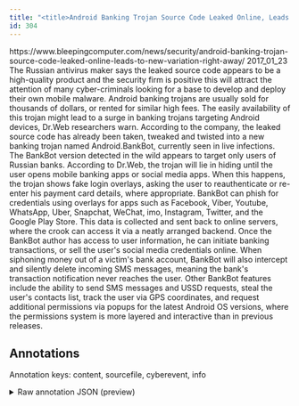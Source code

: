 ```yaml
---
title: "<title>Android Banking Trojan Source Code Leaked Online, Leads to New Variation Right Away</title>"
id: 304
---
```


<title>Android Banking Trojan Source Code Leaked Online, Leads to New Variation Right Away</title>
<source> https://www.bleepingcomputer.com/news/security/android-banking-trojan-source-code-leaked-online-leads-to-new-variation-right-away/ </source>
<date> 2017_01_23 </date>
<text>
The Russian antivirus maker says the leaked source code appears to be a high-quality product and the security firm is positive this will attract the attention of many cyber-criminals looking for a base to develop and deploy their own mobile malware.
Android banking trojans are usually sold for thousands of dollars, or rented for similar high fees.
The easily availability of this trojan might lead to a surge in banking trojans targeting Android devices, Dr.Web researchers warn.
According to the company, the leaked source code has already been taken, tweaked and twisted into a new banking trojan named Android.BankBot, currently seen in live infections.
The BankBot version detected in the wild appears to target only users of Russian banks.
According to Dr.Web, the trojan will lie in hiding until the user opens mobile banking apps or social media apps.
When this happens, the trojan shows fake login overlays, asking the user to reauthenticate or re-enter his payment card details, where appropriate.
BankBot can phish for credentials using overlays for apps such as Facebook, Viber, Youtube, WhatsApp, Uber, Snapchat, WeChat, imo, Instagram, Twitter, and the Google Play Store.
This data is collected and sent back to online servers, where the crook can access it via a neatly arranged backend.
Once the BankBot author has access to user information, he can initiate banking transactions, or sell the user's social media credentials online.
When siphoning money out of a victim's bank account, BankBot will also intercept and silently delete incoming SMS messages, meaning the bank's transaction notification never reaches the user.
Other BankBot features include the ability to send SMS messages and USSD requests, steal the user's contacts list, track the user via GPS coordinates, and request additional permissions via popups for the latest Android OS versions, where the permissions system is more layered and interactive than in previous releases.
</text>



## Annotations

Annotation keys: content, sourcefile, cyberevent, info

<details>
<summary>Raw annotation JSON (preview)</summary>

```json
{
  "content": "The Russian antivirus maker says the leaked source code appears to be a high-quality product and the security firm is positive this will attract the attention of many cyber-criminals looking for a base to develop and deploy their own mobile malware. Android banking trojans are usually sold for thousands of dollars, or rented for similar high fees. The easily availability of this trojan might lead to a surge in banking trojans targeting Android devices, Dr.Web researchers warn. According to the company, the leaked source code has already been taken, tweaked and twisted into a new banking trojan named Android.BankBot, currently seen in live infections. The BankBot version detected in the wild appears to target only users of Russian banks. According to Dr.Web, the trojan will lie in hiding until the user opens mobile banking apps or social media apps. When this happens, the trojan shows fake login overlays, asking the user to reauthenticate or re-enter his payment card details, where appropriate. BankBot can phish for credentials using overlays for apps such as Facebook, Viber, Youtube, WhatsApp, Uber, Snapchat, WeChat, imo, Instagram, Twitter, and the Google Play Store. This data is collected and sent back to online servers, where the crook can access it via a neatly arranged backend. Once the BankBot author has access to user information, he can initiate banking transactions, or sell the user's social media credentials online. When siphoning money out of a victim's bank account, BankBot will also intercept and silently delete incoming SMS messages, meaning the bank's transaction notification never reaches the user. Other BankBot features include the ability to send SMS messages and USSD requests, steal the user's contacts list, track the user via GPS coordinates, and request additional permissions via popups for the latest Android OS versions, where the permissions system is more layered and interactive than in previous releases.",
  "sourcefile": "304.txt",
  "cyberevent": {
    "hopper": [
      {
        "index": 0,
        "relation": "Same",
        "events": [
          {
            "index": "E1",
            "type": "Attack",
            "realis": "Generic",
            "nugget": {
              "startOffset": 1197,
              "index": "T19",
              "endOffset": 1209,
              "text": "is collected"
            },
            "argument": [
              {
                "index": "T20",
                "text": "This data",
                "endOffset": 1196,
                "role": {
                  "type": "Compromised-Data"
                },
                "startOffset": 1187,
                "type": "Data"
              }
            ],
            "subtype": "Databreach"
          },
          {
            "index": "E3",
            "type": "Attack",
            "realis": "Generic",
            "nugget": {
              "startOffset": 1259,
              "index": "T4",
              "endOffset": 1269,
              "text": "can access"
            },
            "argument": [
              {
                "index": "T5",
                "text": "it",
                "endOffset": 1272,
                "role": {
                  "type": "Compromised-Data"
                },
                "startOffset": 1270,
                "type": "Data"
              },
              {
                "index": "T21",
                "text": "the crook",
                "endOffset": 1258,
                "role": {
                  "type": "Attacker"
                },
                "startOffset": 1249,
                "type": "Person"
              }
            ],
            "subtype": "Databreach"
          }
        ]
      },
      {
        "index": 1,
        "events": [
          {
            "index": "E2",
            "type": "Attack",
            "realis": "Generic",
            "nugget": {
              "startOffset": 891,
              "index": "T1",
              "endOffset": 89
```
</details>
